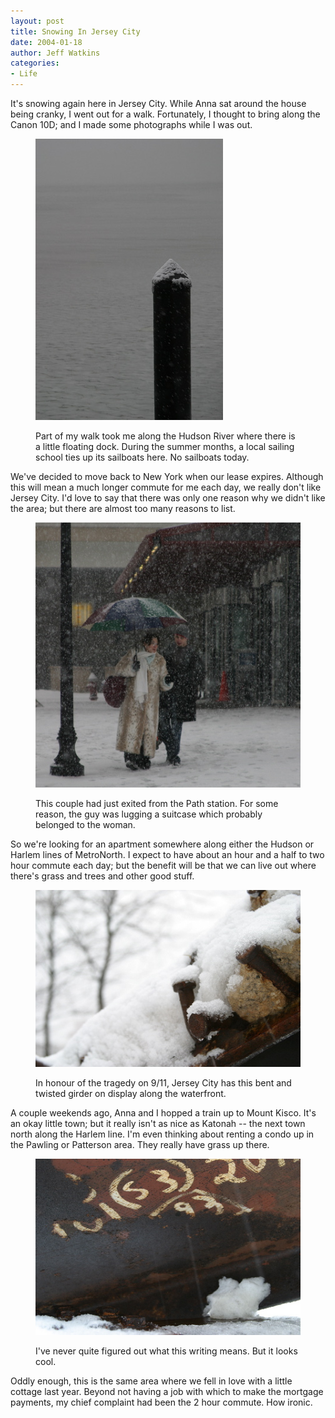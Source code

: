 ```yaml
---
layout: post
title: Snowing In Jersey City
date: 2004-01-18
author: Jeff Watkins
categories:
- Life
---
```


It's snowing again here in Jersey City. While Anna sat around the house being cranky, I went out for a walk. Fortunately, I thought to bring along the Canon 10D; and I made some photographs while I was out.

<figure><img class="photo" src="/photos/hudson-river.jpg" border="0" alt="The Hudson River"> <p>Part of my walk took me along the Hudson River where there is a little floating dock. During the summer months, a local sailing school ties up its sailboats here. No sailboats today.</p> </figure>

We've decided to move back to New York when our lease expires. Although this will mean a much longer commute for me each day, we really don't like Jersey City. I'd love to say that there was only one reason why we didn't like the area; but there are almost too many reasons to list.

<figure><img class="photo" src="/photos/returning-home.jpg" border="0" alt="Returning Home"> <p>This couple had just exited from the Path station. For some reason, the guy was lugging a suitcase which probably belonged to the woman.</p> </figure>

So we're looking for an apartment somewhere along either the Hudson or Harlem lines of MetroNorth. I expect to have about an hour and a half to two hour commute each day; but the benefit will be that we can live out where there's grass and trees and other good stuff.

<figure><img class="photo" src="/photos/snow-on-monument.jpg" border="0" alt="Snow on 9/11 Monument"> <p>In honour of the tragedy on 9/11, Jersey City has this bent and twisted girder on display along the waterfront.</p> </figure>

A couple weekends ago, Anna and I hopped a train up to Mount Kisco. It's an okay little town; but it really isn't as nice as Katonah -- the next town north along the Harlem line. I'm even thinking about renting a condo up in the Pawling or Patterson area. They really have grass up there.

<figure><img class="photo" src="/photos/writing-on-monument.jpg" border="0" alt="Writing on 9/11 Monument"> <p>I've never quite figured out what this writing means. But it looks cool.</p> </figure>

Oddly enough, this is the same area where we fell in love with a little cottage last year. Beyond not having a job with which to make the mortgage payments, my chief complaint had been the 2 hour commute. How ironic.